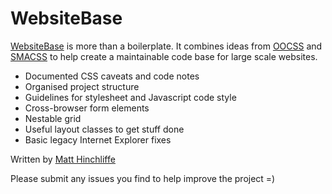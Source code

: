 # WebsiteBase

[WebsiteBase](http://i-like-robots.github.com/WebsiteBase) is more than a boilerplate. It combines ideas from [OOCSS](http://oocss.org/) and [SMACSS](http://smacss.com) to help create a maintainable code base for large scale websites.

* Documented CSS caveats and code notes
* Organised project structure
* Guidelines for stylesheet and Javascript code style
* Cross-browser form elements
* Nestable grid
* Useful layout classes to get stuff done
* Basic legacy Internet Explorer fixes

Written by [Matt Hinchliffe](http://www.maketea.co.uk)

Please submit any issues you find to help improve the project =)